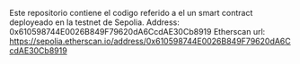 Este repositorio contiene el codigo referido a el un smart contract deployeado en la testnet de Sepolia.
Address: 0x610598744E0026B849F79620dA6CcdAE30Cb8919
Etherscan url: https://sepolia.etherscan.io/address/0x610598744E0026B849F79620dA6CcdAE30Cb8919
